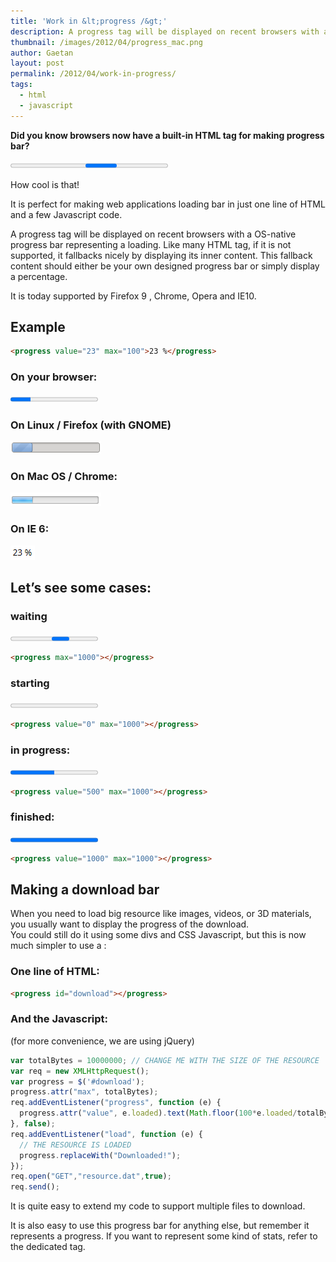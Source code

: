 ```yaml
---
title: 'Work in &lt;progress /&gt;'
description: A progress tag will be displayed on recent browsers with a OS-native progress bar representing a loading.
thumbnail: /images/2012/04/progress_mac.png
author: Gaetan
layout: post
permalink: /2012/04/work-in-progress/
tags:
  - html
  - javascript
---
```


**Did you know browsers now have a built-in HTML tag for making progress bar?** 

<progress style="width: 50%">(progress is not supported)</progress>

How cool is that!

It is perfect for making web applications loading bar in just one line of HTML and a few Javascript code.

A progress tag will be displayed on recent browsers with a OS-native progress bar representing a loading. Like many HTML tag, if it is not supported, it fallbacks nicely by displaying its inner content. This fallback content should either be your own designed progress bar or simply display a percentage.

It is today supported by Firefox 9 , Chrome, Opera and IE10.  

<!--more-->

## Example

```html
<progress value="23" max="100">23 %</progress>
```

### On your browser:

<progress value="23" max="100">23 %</progress>

### On Linux / Firefox (with GNOME)

![](/images/2012/04/progress.png)

### On Mac OS / Chrome:

![](/images/2012/04/progress_mac.png)

### On IE 6:

![](/images/2012/04/progress_ie.png)

## Let’s see some cases:

### waiting

<progress max="1000"></progress> 

```html
<progress max="1000"></progress> 
```

### starting

<progress value="0" max="1000"></progress> 

```html
<progress value="0" max="1000"></progress> 
```

### in progress:

<progress value="500" max="1000"></progress> 

```html
<progress value="500" max="1000"></progress> 
```

### finished:

<progress value="1000" max="1000"></progress>

```html
<progress value="1000" max="1000"></progress>
```

## Making a download bar

When you need to load big resource like images, videos, or 3D materials, you usually want to display the progress of the download.  
You could still do it using some divs and CSS Javascript, but this is now much simpler to use a  :

### One line of HTML:

```html
<progress id="download"></progress>
```

### And the Javascript:

(for more convenience, we are using jQuery)

```javascript
var totalBytes = 10000000; // CHANGE ME WITH THE SIZE OF THE RESOURCE  
var req = new XMLHttpRequest();  
var progress = $('#download');  
progress.attr("max", totalBytes);  
req.addEventListener("progress", function (e) {  
  progress.attr("value", e.loaded).text(Math.floor(100*e.loaded/totalBytes) " %");  
}, false);    
req.addEventListener("load", function (e) {  
  // THE RESOURCE IS LOADED  
  progress.replaceWith("Downloaded!");  
});  
req.open("GET","resource.dat",true);
req.send();
```

It is quite easy to extend my code to support multiple files to download.

It is also easy to use this progress bar for anything else, but remember it represents a progress. If you want to represent some kind of stats, refer to the dedicated  tag.

